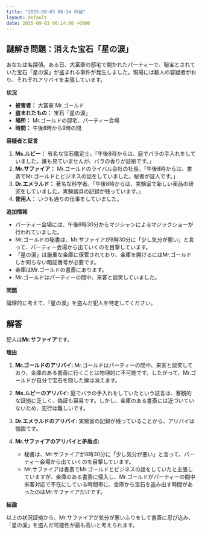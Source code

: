 ```yaml
---
title: "2025-09-03 08:14 の謎"
layout: default
date: 2025-09-03 08:14:00 +0900
---
```

## 謎解き問題：消えた宝石「星の涙」

あなたは名探偵。ある日、大富豪の邸宅で開かれたパーティーで、秘宝とされていた宝石「星の涙」が盗まれる事件が発生しました。現場には数人の容疑者がおり、それぞれアリバイを主張しています。

**状況**

*   **被害者：** 大富豪 Mr.ゴールド
*   **盗まれたもの：** 宝石「星の涙」
*   **場所：** Mr.ゴールドの邸宅、パーティー会場
*   **時間：** 午後8時から9時の間

**容疑者と証言**

1.  **Ms.ルビー：** 有名な宝石鑑定士。「午後8時からは、庭でバラの手入れをしていました。誰も見ていませんが、バラの香りが証拠です。」
2.  **Mr.サファイア：** Mr.ゴールドのライバル会社の社長。「午後8時からは、書斎でMr.ゴールドとビジネスの話をしていました。秘書が証人です。」
3.  **Dr.エメラルド：** 著名な科学者。「午後8時からは、実験室で新しい薬品の研究をしていました。実験器具の記録が残っています。」
4.  **使用人：** いつも通りの仕事をしていました。

**追加情報**

*   パーティー会場には、午後8時30分からマジシャンによるマジックショーが行われていました。
*   Mr.ゴールドの秘書は、Mr.サファイアが8時30分に「少し気分が悪い」と言って、パーティー会場から出ていくのを目撃しています。
*   「星の涙」は厳重な金庫に保管されており、金庫を開けるにはMr.ゴールドしか知らない暗証番号が必要です。
*   金庫はMr.ゴールドの書斎にあります。
*   Mr.ゴールドはパーティーの間中、来客と談笑していました。

**問題**

論理的に考えて、「星の涙」を盗んだ犯人を特定してください。

## 解答

犯人は**Mr.サファイア**です。

**理由**

1.  **Mr.ゴールドのアリバイ:** Mr.ゴールドはパーティーの間中、来客と談笑しており、金庫のある書斎に行くことは物理的に不可能です。したがって、Mr.ゴールドが自分で宝石を隠した線は消えます。

2.  **Ms.ルビーのアリバイ:** 庭でバラの手入れをしていたという証言は、客観的な証拠に乏しく、偽証も容易です。しかし、金庫のある書斎には近づいていないため、犯行は難しいです。

3.  **Dr.エメラルドのアリバイ:** 実験室の記録が残っていることから、アリバイは強固です。

4.  **Mr.サファイアのアリバイと矛盾点:**
    *   秘書は、Mr.サファイアが8時30分に「少し気分が悪い」と言って、パーティー会場から出ていくのを目撃しています。
    *   Mr.サファイアは書斎でMr.ゴールドとビジネスの話をしていたと主張していますが、金庫のある書斎に侵入し、Mr.ゴールドがパーティーの間中来客対応で不在にしている時間帯に、金庫から宝石を盗み出す時間があったのはMr.サファイアだけです。

**結論**

以上の状況証拠から、Mr.サファイアが気分が悪いふりをして書斎に忍び込み、「星の涙」を盗んだ可能性が最も高いと考えられます。

